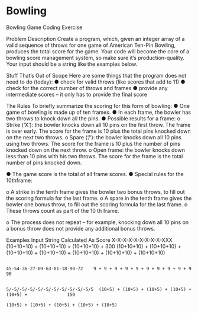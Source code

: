 # Bowling
Bowling Game Coding Exercise

Problem Description
Create a program, which, given an integer array of a valid sequence of throws for one game
of American Ten-Pin Bowling, produces the total score for the game. Your code will become
the core of a bowling score management system, so make sure it’s production-quality.
Your input should be a string like the examples below.

Stuff That’s Out of Scope
Here are some things that the program does not need to do (today):
● check for valid throws (like scores that add to 11)
● check for the correct number of throws and frames
● provide any intermediate scores – it only has to provide the final score

The Rules
To briefly summarize the scoring for this form of bowling:
● One game of bowling is made up of ten frames.
● In each frame, the bowler has two throws to knock down all the pins.
● Possible results for a frame:
o Strike (‘X’): the bowler knocks down all 10 pins on the first throw.
The frame is over early. The score for the frame is 10 plus the total pins
knocked down on the next two throws.
o Spare (‘/’): the bowler knocks down all 10 pins using two throws.
The score for the frame is 10 plus the number of pins knocked down on the
next throw.
o Open frame: the bowler knocks down less than 10 pins with his two throws.
The score for the frame is the total number of pins knocked down.

● The game score is the total of all frame scores.
● Special rules for the 10thframe:

o A strike in the tenth frame gives the bowler two bonus throws, to fill out the
scoring formula for the last frame.
o A spare in the tenth frame gives the bowler one bonus throw, to fill out the
scoring formula for the last frame.
o These throws count as part of the 10
th
frame.

o The process does not repeat – for example, knocking down all 10 pins on a
bonus throw does not provide any additional bonus throws.

Examples
                                                                             Input                            String                                                      Calculated As Score
                                                                             X-X-X-X-X-X-X-X-X-XXX            (10+10+10) + (10+10+10) + (10+10+10) +                      300
                                                                                                              (10+10+10) + (10+10+10) + (10+10+10) +
                                                                                                              (10+10+10) + (10+10+10) + (10+10+10) +
                                                                                                              (10+10+10)
                                                                             
                                                                             45-54-36-27-09-63-81-18-90-72    9 + 9 + 9 + 9 + 9 + 9 + 9 + 9 + 9 + 9                        90
                                                                             
                                                                             5/-5/-5/-5/-5/-5/-5/-5/-5/-5/-5/5  (10+5) + (10+5) + (10+5) + (10+5) + (10+5) +               150
                                                                                                                (10+5) + (10+5) + (10+5) + (10+5) + (10+5)

